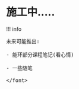 # 施工中.....

!!! info 
    <font size=3>
    
    未来可能推出:
    
    - 能环部分课程笔记(看心情)
    
    - 一些随笔

    </font>